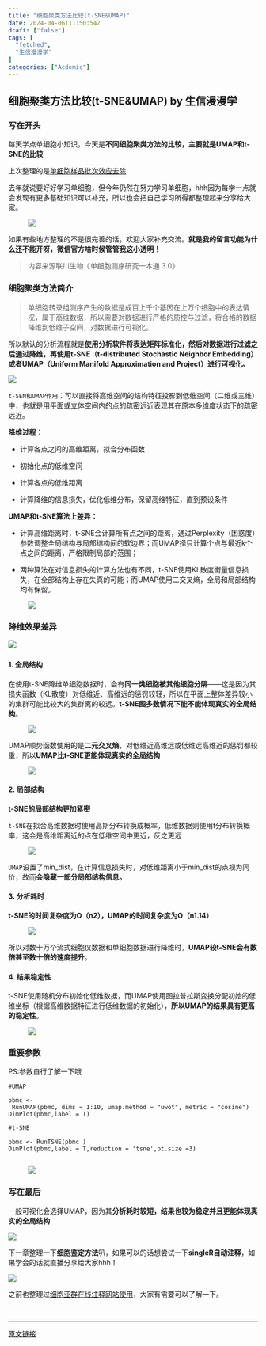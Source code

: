 ```yaml
---
title: "细胞聚类方法比较(t-SNE&UMAP)"
date: 2024-04-06T11:50:54Z
draft: ["false"]
tags: [
  "fetched",
  "生信漫漫学"
]
categories: ["Acdemic"]
---
```

细胞聚类方法比较(t-SNE&UMAP) by 生信漫漫学
------
<div><section data-tool="mdnice编辑器" data-website="https://www.mdnice.com"><h3 data-tool="mdnice编辑器"><span></span><span></span><span>写在开头</span><span></span></h3><p data-tool="mdnice编辑器">每天学点单细胞小知识，今天是<strong>不同细胞聚类方法的比较，主要就是UMAP和t-SNE的比较</strong></p><p data-tool="mdnice编辑器">上次整理的是<a href="https://mp.weixin.qq.com/s?__biz=MzkxOTI0Mjc3Mw==&amp;mid=2247486886&amp;idx=1&amp;sn=b7c0850890b727ed2e7fc2a5060ea455&amp;scene=21#wechat_redirect" data-linktype="2">单细胞样品批次效应去除</a></p><p data-tool="mdnice编辑器">去年就说要好好学习单细胞，但今年仍然在努力学习单细胞，hhh因为每学一点就会发现有更多基础知识可以补充，所以也会把自己学习所得都整理起来分享给大家。</p><figure data-tool="mdnice编辑器"><img data-imgfileid="100003256" data-ratio="0.6134453781512605" data-src="https://mmbiz.qpic.cn/sz_mmbiz_png/icQem1PXnP9YCeqNKBbl2Fic95LcL5pBhU9Qe4Fm8PBZIOKTDMJMlhtE7lqsVNeCLWiaGA3vJiabI0tu3WIpibv1INA/640?wx_fmt=png&amp;from=appmsg" data-type="png" data-w="476" src="https://mmbiz.qpic.cn/sz_mmbiz_png/icQem1PXnP9YCeqNKBbl2Fic95LcL5pBhU9Qe4Fm8PBZIOKTDMJMlhtE7lqsVNeCLWiaGA3vJiabI0tu3WIpibv1INA/640?wx_fmt=png&amp;from=appmsg"></figure><p data-tool="mdnice编辑器">如果有些地方整理的不是很完善的话，欢迎大家补充交流。<strong>就是我的留言功能为什么还不能开呀，微信官方啥时候管管我这小透明！</strong></p><blockquote data-tool="mdnice编辑器"><span></span><p>内容来源联川生物《单细胞测序研究一本通 3.0》</p></blockquote><h3 data-tool="mdnice编辑器"><span></span><span></span><span>细胞聚类方法简介</span><span></span></h3><blockquote data-tool="mdnice编辑器"><span></span><p>单细胞转录组测序产生的数据是成百上千个基因在上万个细胞中的表达情况，属于高维数据，所以需要对数据进行严格的质控与过滤，将合格的数据降维到低维子空间，对数据进行可视化。</p></blockquote><p data-tool="mdnice编辑器">所以默认的分析流程就是<strong>使用分析软件将表达矩阵标准化，然后对数据进行过滤之后通过降维，再使用t-SNE（t-distributed Stochastic Neighbor Embedding）或者UMAP（Uniform Manifold Approximation and Project）进行可视化。</strong></p><p><img data-galleryid="" data-imgfileid="100003271" data-ratio="0.7508650519031141" data-s="300,640" data-src="https://mmbiz.qpic.cn/sz_mmbiz_jpg/icQem1PXnP9YCeqNKBbl2Fic95LcL5pBhU9YyDXyJbV8KWu3PP6DibgLZo2oFP9AKGHY632INs81stQ6wjbm5oRfg/640?wx_fmt=jpeg&amp;from=appmsg" data-type="jpeg" data-w="4624" src="https://mmbiz.qpic.cn/sz_mmbiz_jpg/icQem1PXnP9YCeqNKBbl2Fic95LcL5pBhU9YyDXyJbV8KWu3PP6DibgLZo2oFP9AKGHY632INs81stQ6wjbm5oRfg/640?wx_fmt=jpeg&amp;from=appmsg"></p><p data-tool="mdnice编辑器"><code>t-SEN和UMAP作用</code>：可以直接将高维空间的结构特征投影到低维空间（二维或三维）中，也就是用平面或立体空间内的点的疏密远近表现其在原本多维度状态下的疏密远近。</p><p data-tool="mdnice编辑器"><strong>降维过程：</strong></p><ul data-tool="mdnice编辑器"><li><section><p>计算各点之间的高维距离，拟合分布函数</p></section></li><li><section><p>初始化点的低维空间</p></section></li><li><section><p>计算各点的低维距离</p></section></li><li><section><p>计算降维的信息损失，优化低维分布，保留高维特征，直到预设条件</p></section></li></ul><p data-tool="mdnice编辑器"><strong>UMAP和t-SNE算法上差异：</strong></p><ul data-tool="mdnice编辑器"><li><section><p>计算高维距离时，t-SNE会计算所有点之间的距离，通过Perplexity（困惑度）参数调整全局结构与局部结构间的软边界；而UMAP择只计算个点与最近k个点之间的距离，严格限制局部的范围；</p></section></li><li><section><p>两种算法在对信息损失的计算方法也有不同，t-SNE使用KL散度衡量信息损失，在全部结构上存在失真的可能；而UMAP使用二交叉熵，全局和局部结构均有保留。</p></section></li></ul><figure data-tool="mdnice编辑器"><img data-imgfileid="100003259" data-ratio="0.5895348837209302" data-src="https://mmbiz.qpic.cn/sz_mmbiz_png/icQem1PXnP9YCeqNKBbl2Fic95LcL5pBhUCChO81WXhaE8Iwa2T7ro9cXDlI5XwP8kFzibUfecWtoTg1QSujw0ZoA/640?wx_fmt=png&amp;from=appmsg" data-type="png" data-w="860" src="https://mmbiz.qpic.cn/sz_mmbiz_png/icQem1PXnP9YCeqNKBbl2Fic95LcL5pBhUCChO81WXhaE8Iwa2T7ro9cXDlI5XwP8kFzibUfecWtoTg1QSujw0ZoA/640?wx_fmt=png&amp;from=appmsg"></figure><h3 data-tool="mdnice编辑器"><span></span><span></span><span>降维效果差异</span></h3><p><img data-galleryid="" data-imgfileid="100003272" data-ratio="0.7508650519031141" data-s="300,640" data-src="https://mmbiz.qpic.cn/sz_mmbiz_jpg/icQem1PXnP9YCeqNKBbl2Fic95LcL5pBhUlrvCVnKgknKteILGRv3w2BHvfibW4J59k9s1ovVYEzoYaVfj9b0W2fQ/640?wx_fmt=jpeg&amp;from=appmsg" data-type="jpeg" data-w="4624" src="https://mmbiz.qpic.cn/sz_mmbiz_jpg/icQem1PXnP9YCeqNKBbl2Fic95LcL5pBhUlrvCVnKgknKteILGRv3w2BHvfibW4J59k9s1ovVYEzoYaVfj9b0W2fQ/640?wx_fmt=jpeg&amp;from=appmsg"></p><h3 data-tool="mdnice编辑器"><span></span></h3><h4 data-tool="mdnice编辑器"><span></span><span>1. 全局结构</span><span></span></h4><p data-tool="mdnice编辑器">在使用t-SNE降维单细胞数据时，会有<strong>同一类细胞被其他细胞分隔</strong>——这是因为其损失函数（KL散度）对低维近、高维远的惩罚较轻，所以在平面上整体差异较小的集群可能比较大的集群离的较远。<strong>t-SNE图多数情况下能不能体现真实的全局结构</strong>。</p><figure data-tool="mdnice编辑器"><img data-imgfileid="100003257" data-ratio="0.5939675174013921" data-src="https://mmbiz.qpic.cn/sz_mmbiz_png/icQem1PXnP9YCeqNKBbl2Fic95LcL5pBhUNd5q2jZIh7JIibXLHFmejsmiczFybdwYFcmOXTO5Yth36C73Bdj3jyUw/640?wx_fmt=png&amp;from=appmsg" data-type="png" data-w="862" src="https://mmbiz.qpic.cn/sz_mmbiz_png/icQem1PXnP9YCeqNKBbl2Fic95LcL5pBhUNd5q2jZIh7JIibXLHFmejsmiczFybdwYFcmOXTO5Yth36C73Bdj3jyUw/640?wx_fmt=png&amp;from=appmsg"></figure><p data-tool="mdnice编辑器">UMAP顺势函数使用的是<strong>二元交叉熵</strong>，对低维近高维远或低维远高维近的惩罚都较重，所以<strong>UMAP比t-SNE更能体现真实的全局结构</strong></p><figure data-tool="mdnice编辑器"><img data-imgfileid="100003255" data-ratio="0.6060254924681344" data-src="https://mmbiz.qpic.cn/sz_mmbiz_png/icQem1PXnP9YCeqNKBbl2Fic95LcL5pBhUibnEXF9S9QZYjXHKboO1FV9Btq5tG4PhCWdtoRNulEHelo5I6oic66DA/640?wx_fmt=png&amp;from=appmsg" data-type="png" data-w="863" src="https://mmbiz.qpic.cn/sz_mmbiz_png/icQem1PXnP9YCeqNKBbl2Fic95LcL5pBhUibnEXF9S9QZYjXHKboO1FV9Btq5tG4PhCWdtoRNulEHelo5I6oic66DA/640?wx_fmt=png&amp;from=appmsg"></figure><h4 data-tool="mdnice编辑器"><span></span><span>2. 局部结构</span><span></span></h4><p data-tool="mdnice编辑器"><strong>t-SNE的局部结构更加紧密</strong></p><p data-tool="mdnice编辑器"><code>t-SNE</code>在拟合高维数据时使用高斯分布转换成概率，低维数据则使用t分布转换概率，这会是高维距离近的点在低维空间中更近，反之更远</p><figure data-tool="mdnice编辑器"><img data-imgfileid="100003258" data-ratio="0.964095744680851" data-src="https://mmbiz.qpic.cn/sz_mmbiz_png/icQem1PXnP9YCeqNKBbl2Fic95LcL5pBhUaPeReBmf8cAW8dCWYZZVCbfGR2iaghXt3H9hxaOuRcAMbCmm3oWDedw/640?wx_fmt=png&amp;from=appmsg" data-type="png" data-w="752" src="https://mmbiz.qpic.cn/sz_mmbiz_png/icQem1PXnP9YCeqNKBbl2Fic95LcL5pBhUaPeReBmf8cAW8dCWYZZVCbfGR2iaghXt3H9hxaOuRcAMbCmm3oWDedw/640?wx_fmt=png&amp;from=appmsg"></figure><p data-tool="mdnice编辑器"><code>UMAP</code>设置了min_dist，在计算信息损失时，对低维距离小于min_dist的点视为同价，故而<strong>会隐藏一部分局部结构信息。</strong></p><h4 data-tool="mdnice编辑器"><span></span><span>3. 分析耗时</span><span></span></h4><p data-tool="mdnice编辑器"><strong>t-SNE的时间复杂度为O（n2），UMAP的时间复杂度为O（n1.14）</strong></p><figure data-tool="mdnice编辑器"><img data-imgfileid="100003264" data-ratio="1.5087378640776699" data-src="https://mmbiz.qpic.cn/sz_mmbiz_png/icQem1PXnP9YCeqNKBbl2Fic95LcL5pBhUMyE4YIHZv8WxEWkm1ibSPb38nWFrqzxJa9GFKcHiaoFqnvEpYWyMoeiaA/640?wx_fmt=png&amp;from=appmsg" data-type="png" data-w="515" src="https://mmbiz.qpic.cn/sz_mmbiz_png/icQem1PXnP9YCeqNKBbl2Fic95LcL5pBhUMyE4YIHZv8WxEWkm1ibSPb38nWFrqzxJa9GFKcHiaoFqnvEpYWyMoeiaA/640?wx_fmt=png&amp;from=appmsg"></figure><p data-tool="mdnice编辑器">所以对数十万个流式细胞仪数据和单细胞数据进行降维时，<strong>UMAP较t-SNE会有数倍甚至数十倍的速度提升</strong>。</p><h4 data-tool="mdnice编辑器"><span></span><span>4. 结果稳定性</span><span></span></h4><p data-tool="mdnice编辑器">t-SNE使用随机分布初始化低维数据，而UMAP使用图拉普拉斯变换分配初始的低维坐标（根据高维数据特征进行低维数据的初始化），<strong>所以UMAP的结果具有更高的稳定性</strong>。</p><figure data-tool="mdnice编辑器"><img data-imgfileid="100003263" data-ratio="0.8387755102040816" data-src="https://mmbiz.qpic.cn/sz_mmbiz_png/icQem1PXnP9YCeqNKBbl2Fic95LcL5pBhUd06yAJLern2BWrSoFjgiaGsxw5n2DaS9yXibWSwTPlYbRl8ic9iaHwHWQg/640?wx_fmt=png&amp;from=appmsg" data-type="png" data-w="490" src="https://mmbiz.qpic.cn/sz_mmbiz_png/icQem1PXnP9YCeqNKBbl2Fic95LcL5pBhUd06yAJLern2BWrSoFjgiaGsxw5n2DaS9yXibWSwTPlYbRl8ic9iaHwHWQg/640?wx_fmt=png&amp;from=appmsg"></figure><h3 data-tool="mdnice编辑器"><span></span><span></span><span>重要参数</span><span></span></h3><p data-tool="mdnice编辑器">PS:参数自行了解一下哦</p><pre data-tool="mdnice编辑器"><span></span><code><span>#UMAP</span><br><br>pbmc &lt;- RunUMAP(pbmc, dims = 1:10, umap.method = <span>"uwot"</span>, metric = <span>"cosine"</span>)<br>DimPlot(pbmc,label = T)<br><br><span>#t-SNE</span><br><br>pbmc &lt;- RunTSNE(pbmc )<br>DimPlot(pbmc,label = T,reduction = <span>'tsne'</span>,pt.size =3)<br><br></code></pre><figure data-tool="mdnice编辑器"><img data-imgfileid="100003262" data-ratio="0.6439232409381663" data-src="https://mmbiz.qpic.cn/sz_mmbiz_png/icQem1PXnP9YCeqNKBbl2Fic95LcL5pBhU7kvhRgKhBkedxrKUPqagOiblPfLbWIibIYVWblFJpobZFE2p83J7Ibkw/640?wx_fmt=png&amp;from=appmsg" data-type="png" data-w="469" src="https://mmbiz.qpic.cn/sz_mmbiz_png/icQem1PXnP9YCeqNKBbl2Fic95LcL5pBhU7kvhRgKhBkedxrKUPqagOiblPfLbWIibIYVWblFJpobZFE2p83J7Ibkw/640?wx_fmt=png&amp;from=appmsg"></figure><h3 data-tool="mdnice编辑器"><span></span><span></span><span>写在最后</span><span></span></h3><p data-tool="mdnice编辑器">一般可视化会选择UMAP，因为其<strong>分析耗时较短，结果也较为稳定并且更能体现真实的全局结构</strong></p><p><img data-galleryid="" data-imgfileid="100003273" data-ratio="0.6785403996524761" data-s="300,640" data-src="https://mmbiz.qpic.cn/sz_mmbiz_png/icQem1PXnP9YCeqNKBbl2Fic95LcL5pBhUUCqSE8icw0DlhvnNicw2e9tb8YWIjZRibcoyufe8ibwnzmd9Mx7Uowm8lg/640?wx_fmt=png&amp;from=appmsg" data-type="png" data-w="1151" src="https://mmbiz.qpic.cn/sz_mmbiz_png/icQem1PXnP9YCeqNKBbl2Fic95LcL5pBhUUCqSE8icw0DlhvnNicw2e9tb8YWIjZRibcoyufe8ibwnzmd9Mx7Uowm8lg/640?wx_fmt=png&amp;from=appmsg"></p><p data-tool="mdnice编辑器">下一章整理一下<strong>细胞鉴定方法</strong>叭，如果可以的话想尝试一下<strong>singleR自动注释</strong>，如果学会的话就直播分享给大家hhh！</p><p><img data-galleryid="" data-imgfileid="100003269" data-ratio="0.7508650519031141" data-s="300,640" data-src="https://mmbiz.qpic.cn/sz_mmbiz_jpg/icQem1PXnP9YCeqNKBbl2Fic95LcL5pBhUk05gd2s7bDcsicolCMjbaO5oczHr9a32pFoC451kS118NOr8BzoYK0g/640?wx_fmt=jpeg&amp;from=appmsg" data-type="jpeg" data-w="4624" src="https://mmbiz.qpic.cn/sz_mmbiz_jpg/icQem1PXnP9YCeqNKBbl2Fic95LcL5pBhUk05gd2s7bDcsicolCMjbaO5oczHr9a32pFoC451kS118NOr8BzoYK0g/640?wx_fmt=jpeg&amp;from=appmsg"></p><p data-tool="mdnice编辑器">之前也整理过<a href="https://mp.weixin.qq.com/s?__biz=MzkxOTI0Mjc3Mw==&amp;mid=2247486759&amp;idx=1&amp;sn=fa0dbca7a9e3a7e9e00e6909395465ee&amp;scene=21#wechat_redirect" data-linktype="2">细胞亚群在线注释网站使用</a>，大家有需要可以了解一下。</p></section><p><br></p><p><mp-style-type data-value="3"></mp-style-type></p></div>  
<hr>
<a href="https://mp.weixin.qq.com/s/14JdJ4EU79zR_6zNwOMDJg",target="_blank" rel="noopener noreferrer">原文链接</a>
